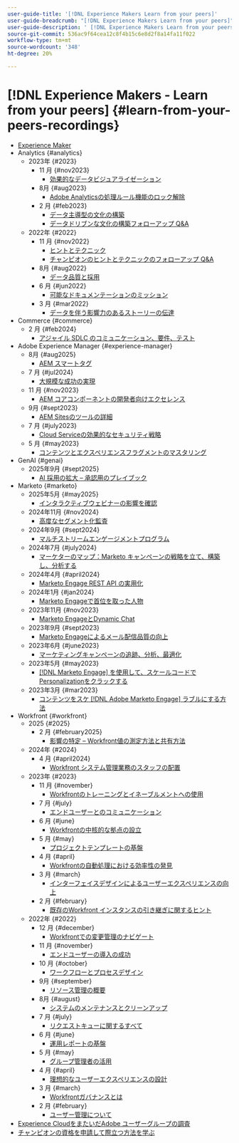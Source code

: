 ```yaml
---
user-guide-title: '[!DNL Experience Makers Learn from your peers]'
user-guide-breadcrumb: "[!DNL Experience Makers Learn from your peers]"
user-guide-description: ' [!DNL Experience Makers Learn from your peers] の場所からの録画のコレクション'
source-git-commit: 536ac9f64cea12c8f4b15c6e8d2f8a14fa11f022
workflow-type: tm+mt
source-wordcount: '348'
ht-degree: 20%

---
```



# [!DNL Experience Makers - Learn from your peers] {#learn-from-your-peers-recordings}

+ [Experience Maker](overview.md)
+ Analytics {#analytics}
   + 2023年 {#2023}
      + 11 月 {#nov2023}
         + [効果的なデータビジュアライゼーション](analytics/nov2023/impactful-data-visualizations.md)
      + 8月 {#aug2023}
         + [Adobe Analyticsの処理ルール機能のロック解除](analytics/aug2023/processing-rules.md)
      + 2 月 {#feb2023}
         + [データ主導型の文化の構築](analytics/feb2023/data-driven-culture.md)
         + [データドリブンな文化の構築フォローアップ Q&amp;A](analytics/feb2023/data-driven-culture-q-and-a.md)
   + 2022年 {#2022}
      + 11 月 {#nov2022}
         + [ヒントとテクニック](analytics/nov2022/tips-and-tricks.md)
         + [チャンピオンのヒントとテクニックのフォローアップ Q&amp;A](analytics/nov2022/tips-and-tricks-q-and-a.md)
      + 8月 {#aug2022}
         + [データ品質と採用](analytics/aug2022/data-quality.md)
      + 6 月 {#jun2022}
         + [可能なドキュメンテーションのミッション](analytics/june2022/mission-possible.md)
      + 3 月 {#mar2022}
         + [データを伴う影響力のあるストーリーの伝達](analytics/mar2022/stories-with-data.md)
+ Commerce {#commerce}
   + 2 月 {#feb2024}
      + [アジャイル SDLC のコミュニケーション、要件、テスト](commerce/2024/agile-sdlc.md)
+ Adobe Experience Manager {#experience-manager}
   + 8月 {#aug2025}
      + [AEM スマートタグ](experience-manager/aug2025/smart-tags.md)
   + 7 月 {#jul2024}
      + [大規模な成功の実現](experience-manager/july2024/global-digital-presence.md)
   + 11 月 {#nov2023}
      + [AEM コアコンポーネントの開発者向けエクセレンス](experience-manager/nov2023/core-components.md)
   + 9月 {#sept2023}
      + [AEM Sitesのツールの詳細](experience-manager/sept2023/aem-sites-tools.md)
   + 7 月 {#july2023}
      + [Cloud Serviceの効果的なセキュリティ戦略 ](experience-manager/july2023/effective-security-strategies-in-cloud-service.md)
   + 5 月 {#may2023}
      + [コンテンツとエクスペリエンスフラグメントのマスタリング](experience-manager/may2023/mastering-content-and-experience-fragments.md)
+ GenAI {#genai}
   + 2025年9月 {#sept2025}
      + [AI 採用の拡大 – 承認用のプレイブック](genai/sept2025/scale-ai-adoption-a-playbook-for-approvals.md)
+ Marketo {#marketo}
   + 2025年5月 {#may2025}
      + [インタラクティブウェビナーの影響を確認](marketo/may2025/interactive-webinars.md)
   + 2024年11月 {#nov2024}
      + [高度なセグメント化監査](marketo/nov2024/advanced-segmentation.md)
   + 2024年9月 {#sept2024}
      + [マルチストリームエンゲージメントプログラム](marketo/sept2024/multi-stream-engagement-programs.md)
   + 2024年7月 {#july2024}
      + [マーケターのマップ：Marketo キャンペーンの戦略を立て、構築し、分析する](marketo/july2024/marketers-map-marketo-campaigns.md)
   + 2024年4月 {#april2024}
      + [Marketo Engage REST API の実用化](marketo/april2024/practical-applications-of-marketo-engage-rest-api.md)
   + 2024年1月 {#jan2024}
      + [Marketo Engageで首位を取った人物](marketo/jan2024/person-scoring-mastery.md)
   + 2023年11月 {#nov2023}
      + [Marketo EngageとDynamic Chat](marketo/nov2023/dynamic-chat.md)
   + 2023年9月 {#sept2023}
      + [Marketo Engageによるメール配信品質の向上](marketo/sept2023/email-deliverability.md)
   + 2023年6月 {#june2023}
      + [マーケティングキャンペーンの追跡、分析、最適化](marketo/june2023/marketing-campaigns.md)
   + 2023年5月 {#may2023}
      + [ [!DNL Marketo Engage] を使用して、スケールコードでPersonalizationをクラックする](marketo/may2023/personalization-at-scale.md)
   + 2023年3月 {#mar2023}
      + [コンテンツをスケ  [!DNL Adobe Marketo Engage]  ラブルにする方法](marketo/mar2023/templates-tokens-teamwork.md)
+ Workfront {#workfront}
   + 2025 {#2025}
      + 2 月 {#february2025}
         + [影響の特定 – Workfront値の測定方法と共有方法](workfront/2025/how-to-measure-and-share-workfront-value.md)
   + 2024年 {#2024}
      + 4 月 {#april2024}
         + [Workfront システム管理業務のスタッフの配置](workfront/2024/04/staffing-your-workfront-system-admin-practice.md)
   + 2023年 {#2023}
      + 11 月 {#november}
         + [Workfrontのトレーニングとイネーブルメントへの使用](workfront/2023/11/using-workfront-for-training-and-enablement.md)
      + 7 月 {#july}
         + [エンドユーザーとのコミュニケーション](workfront/2023/07/communicating-with-end-users.md)
      + 6 月 {#june}
         + [Workfrontの中核的な拠点の設立](workfront/2023/06/establishing-a-workfront-center-of-excellence.md)
      + 5 月 {#may}
         + [プロジェクトテンプレートの基盤](workfront/2023/05/foundations-of-project-templates.md)
      + 4 月 {#april}
         + [Workfrontの自動処理における効率性の発見](workfront/2023/04/finding-efficiencies-in-workfront-automation.md)
      + 3 月 {#march}
         + [インターフェイスデザインによるユーザーエクスペリエンスの向上](workfront/2023/03/improving-user-experience-with-interface-design.md)
      + 2 月 {#february}
         + [既存のWorkfront インスタンスの引き継ぎに関するヒント](workfront/2023/02/tips-for-taking-over-an-existing-workfront-instance.md)
   + 2022年 {#2022}
      + 12 月 {#december}
         + [Workfrontでの変更管理のナビゲート](workfront/2022/12/navigating-change-management.md)
      + 11 月 {#november}
         + [エンドユーザーの導入の成功](workfront/2022/11/successful-end-user-adoption.md)
      + 10 月 {#october}
         + [ワークフローとプロセスデザイン](workfront/2022/10/workflow-and-process-design.md)
      + 9月 {#september}
         + [リソース管理の概要](workfront/2022/09/getting-started-with-resource-management.md)
      + 8月 {#august}
         + [システムのメンテナンスとクリーンアップ](workfront/2022/08/system-maintenance-and-cleanup.md)
      + 7 月 {#july}
         + [リクエストキューに関するすべて](workfront/2022/07/all-about-request-queues.md)
      + 6 月 {#june}
         + [運用レポートの基盤](workfront/2022/06/foundations-of-operational-reporting.md)
      + 5 月 {#may}
         + [グループ管理者の活用](workfront/2022/05/leveraging-the-group-admin.md)
      + 4 月 {#april}
         + [理想的なユーザーエクスペリエンスの設計](workfront/2022/04/designing-an-ideal-user-experience.md)
      + 3 月 {#march}
         + [Workfrontガバナンスとは](workfront/2022/03/what-is-workfront-governance.md)
      + 2 月 {#february}
         + [ユーザー管理について](workfront/2022/02/understanding-user-management.md)
+ [Experience CloudをまたいだAdobe ユーザーグループの調査](./adobe-user-groups.md)
+ [チャンピオンの資格を申請して際立つ方法を学ぶ](./adobe-champion-application.md)
